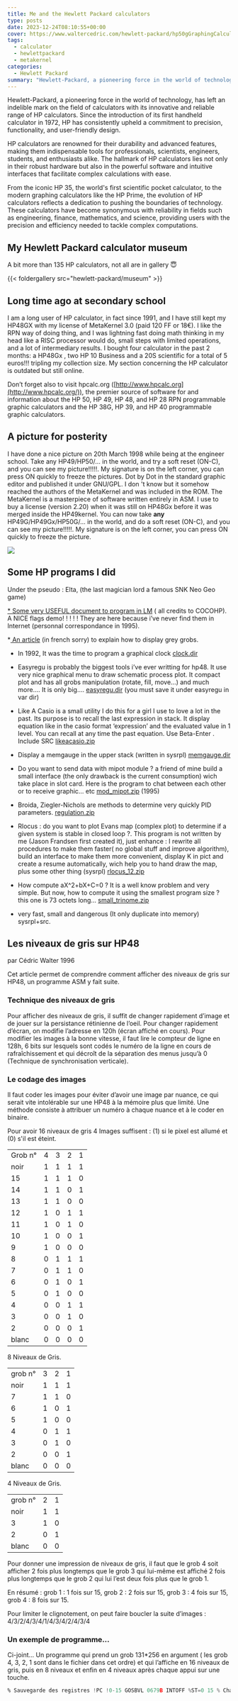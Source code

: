 ```yaml
---
title: Me and the Hewlett Packard calculators
type: posts
date: 2023-12-24T08:10:55+00:00
cover: https://www.waltercedric.com/hewlett-packard/hp50gGraphingCalculator.webp
tags:
  - calculator
  - hewlettpackard
  - metakernel
categories:
  - Hewlett Packard
summary: "Hewlett-Packard, a pioneering force in the world of technology, has left an indelible mark on the field of calculators with its innovative and reliable range of HP calculators. Since the introduction of its first handheld calculator in 1972, HP has consistently upheld a commitment to precision, functionality, and user-friendly design."
---
```


Hewlett-Packard, a pioneering force in the world of technology, has left an indelible mark on the field of calculators with its innovative and reliable range of HP calculators. Since the introduction of its first handheld calculator in 1972, HP has consistently upheld a commitment to precision, functionality, and user-friendly design.

HP calculators are renowned for their durability and advanced features, making them indispensable tools for professionals, scientists, engineers, students, and enthusiasts alike. The hallmark of HP calculators lies not only in their robust hardware but also in the powerful software and intuitive interfaces that facilitate complex calculations with ease.

From the iconic HP 35, the world's first scientific pocket calculator, to the modern graphing calculators like the HP Prime, the evolution of HP calculators reflects a dedication to pushing the boundaries of technology. These calculators have become synonymous with reliability in fields such as engineering, finance, mathematics, and science, providing users with the precision and efficiency needed to tackle complex computations.

## My Hewlett Packard calculator museum

A bit more than 135 HP calculators, not all are in gallery :innocent:

{{< foldergallery src="hewlett-packard/museum" >}}

## Long time ago at secondary school

I am a long user of HP calculator, in fact since 1991, and I have still kept my HP48GX with my license
of MetaKernel 3.0 (paid 120 FF or 18€). I like the RPN way of doing thing, and I was lightning fast doing math thinking in my head
like a RISC processor would do, small steps with limited operations, and a lot of intermediary results. I bought four
calculator in the past 2 months: a HP48Gx , two HP 10 Business and a 20S scientific for a total of 5 euros!!! tripling
my collection
size. My section concerning the HP calculator is outdated but still online.

Don’t forget also to visit hpcalc.org ([http://www.hpcalc.org](http://www.hpcalc.org/)), the premier source of
software for and information about the HP 50, HP 49, HP 48, and HP 28 RPN programmable graphic calculators and the HP
38G, HP 39, and HP 40 programmable graphic calculators.

## A picture for posterity

I have done a nice picture on 20th March 1998 while being at the engineer school. Take any HP49/HP50/... in the world, and try a soft reset (ON-C), and you can see my picture!!!!!. My signature is on the left corner, you can press ON quickly to freeze the pictures. Dot by Dot in the standard graphic editor and published it under GNU/GPL. I don 't know but it somehow reached the authors of the MetaKernel and was included in the ROM.
The MetaKernel is a masterpiece of software written entirely in ASM. I use to buy a license (version 2.20) when it was still on HP48Gx before it was merged inside the HP49kernel.
You can now take **any** HP49G/HP49Gx/HP50G/... in the world, and do a soft reset (ON-C), and you can see my picture!!!!!. My signature is on the left corner, you can press ON quickly to freeze the picture.

![](https://www.waltercedric.com/hewlett-packard/metakernel.webp)

## Some HP programs I did

Under the pseudo : Elta, (the last magician lord a famous SNK Neo Geo game)

[\* Some very USEFUL document to program in LM](https://www.waltercedric.com/HP48/asm/) (
all credits to COCOHP). A NICE flags demo! ! ! ! ! They are here because i’ve never find them in Internet (personnal
correspondance in 1995).

\*[ An article](/hewlett-packard/files/gris.html) (in french sorry) to
explain how to display grey grobs.

- In 1992, It was the time to program a graphical
  clock [clock.dir](/hewlett-packard/files/clock.dir)

- Easyregu is probably the biggest tools i’ve ever writting for hp48. It use very
  nice graphical menu to draw schematic process plot. It compact plot and has all grobs manipulation (rotate, fill,
  move…) and much more…. It is only big…. [easyregu.dir](/hewlett-packard/files/easyregu.dir) (you must
  save it under easyregu in var dir)

- Like A Casio is a small utility I do this for a girl I use to love a lot in the past. Its purpose is to recall the last expression in stack. It display equation like in the casio format ‘expression’ and the evaluated value in 1 level. You can recall at any time the past equation. Use Beta-Enter . Include SRC [likeacasio.zip](/hewlett-packard/files/likeacasio.zip)

- Display a memgauge in the upper stack (written in sysrpl) [memgauge.dir](/hewlett-packard/files/memgauge.dir)

- Do you want to send data with mipot module ? a friend of mine build a small interface (the only drawback is the current consumption) wich take place in slot card. Here is the program to chat between each other or to receive graphic… etc [mod_mipot.zip](/hewlett-packard/files/mod_mipot.zip) (1995)

- Broida, Ziegler-Nichols are methods to determine very quickly PID parameters. [regulation.zip](/hewlett-packard/files/regulation.zip)

- Rlocus : do you want to plot Evans map (complex plot) to determine if a given
  system is stable in closed loop ?. This program is not written by me (Jason Frandsen first created it), just enhance :
  I rewrite all procedures to make them faster( no global stuff and improve algorithm), build an interface to make them
  more convenient, display K in pict and create a resume automatically, wich help you to hand draw the map, plus some other
  thing (sysrpl) [rlocus_12.zip](/hewlett-packard/files/rlocus_12.zip)

- How compute aX^2+bX+C=0 ? It is a well know problem and very simple. But now, how to compute it using the smallest program size ? this one is 73 octets long… [small_trinome.zip](/hewlett-packard/files/small_trinome.zip)

- very fast, small and dangerous (It only duplicate into memory) sysrpl+src.

## Les niveaux de gris sur HP48

par Cédric Walter 1996

Cet article permet de comprendre comment afficher des niveaux de gris sur HP48, un programme ASM y fait suite.

### Technique des niveaux de gris

Pour afficher des niveaux de gris, il suffit de changer rapidement d’image et de jouer sur la persistance rétinienne de
l’oeil. Pour changer rapidement d’écran, on modifie l’adresse en 120h (écran affiché en cours). Pour modifier les images
à la bonne vitesse, il faut lire le compteur de ligne en 128h, 6 bits sur lesquels sont codés le numéro de la ligne en
cours de rafraîchissement et qui décroît de la séparation des menus jusqu’à 0 (Technique de synchronisation verticale).

### Le codage des images

Il faut coder les images pour éviter d’avoir une image par nuance, ce qui serait vite intolérable sur une HP48 à la
mémoire plus que limité. Une méthode consiste à attribuer un numéro à chaque nuance et à le coder en binaire.

Pour avoir 16 niveaux de gris 4 Images suffisent : (1) si le pixel est allumé et (0) s'il est éteint.

|         |     |     |     |     |
| ------- | --- | --- | --- | --- |
| Grob n° | 4   | 3   | 2   | 1   |
| noir    | 1   | 1   | 1   | 1   |
| 15      | 1   | 1   | 1   | 0   |
| 14      | 1   | 1   | 0   | 1   |
| 13      | 1   | 1   | 0   | 0   |
| 12      | 1   | 0   | 1   | 1   |
| 11      | 1   | 0   | 1   | 0   |
| 10      | 1   | 0   | 0   | 1   |
| 9       | 1   | 0   | 0   | 0   |
| 8       | 0   | 1   | 1   | 1   |
| 7       | 0   | 1   | 1   | 0   |
| 6       | 0   | 1   | 0   | 1   |
| 5       | 0   | 1   | 0   | 0   |
| 4       | 0   | 0   | 1   | 1   |
| 3       | 0   | 0   | 1   | 0   |
| 2       | 0   | 0   | 0   | 1   |
| blanc   | 0   | 0   | 0   | 0   |

8 Niveaux de Gris.

|         |     |     |     |
| ------- | --- | --- | --- |
| grob n° | 3   | 2   | 1   |
| noir    | 1   | 1   | 1   |
| 7       | 1   | 1   | 0   |
| 6       | 1   | 0   | 1   |
| 5       | 1   | 0   | 0   |
| 4       | 0   | 1   | 1   |
| 3       | 0   | 1   | 0   |
| 2       | 0   | 0   | 1   |
| blanc   | 0   | 0   | 0   |

4 Niveaux de Gris.

|         |     |     |
| ------- | --- | --- |
| grob n° | 2   | 1   |
| noir    | 1   | 1   |
| 3       | 1   | 0   |
| 2       | 0   | 1   |
| blanc   | 0   | 0   |

Pour donner une impression de niveaux de gris, il faut que le grob 4 soit afficher 2 fois plus longtemps que le grob 3
qui lui-même est affiché 2 fois plus longtemps que le grob 2 qui lui l’est deux fois plus que le grob 1.

En résumé : grob 1 : 1 fois sur 15, grob 2 : 2 fois sur 15, grob 3 : 4 fois sur 15, grob 4 : 8 fois sur 15.

Pour limiter le clignotement, on peut faire boucler la suite d’images : 4/3/2/4/3/4/1/4/3/4/2/4/3/4

### Un exemple de programme…

Ci-joint… Un programme qui prend un grob 131\*256 en argument ( les grob 4, 3, 2, 1 sont dans le fichier dans cet
ordre) et qui l’affiche en 16 niveaux de gris, puis en 8 niveaux et enfin en 4 niveaux après chaque appui sur une
touche.

```asm
% Sauvegarde des registres !PC !0-15 GOSBVL 0679B INTOFF %ST=0 15 % Charge ds R1 l'adresse du grob (on saute le prologue) A=DAT1 A LC 00014 A=A+C A R1=A % Charge ds R0 l'adresse de la zone de travail  LC 02201 GOSBVL 05B7D AD0EX ?ABIT=0 0 %une particularité du gestionnaire d'écran qui n'accepte que les adresses paires.  GOYES PAIR A=A+1 A *PAIR R0=A % On recopie l'écran dans la zone de travail A=R1 A D0=A A=R0 A D1=A LC 02200 GOSBVL 0670C % Mise zéro de la hauteur des menus, on écrit 3F en 128h D0= 00128 LA 3F DAT0=A B %A contient l'adresse de la bitmap en cours d'affichage LA 8068D pour G(x) ou LA 7050E pour S(x)  LA 8068D D1=A A=DAT1 A R3=A A % Boucle principale % Adresses des différents grobs dans le grob 131*256  % GROB 4 : R0 % GROB 3 : R0 + 880h % GROB 2 : R0 + 1100h % GROB 1 : R0 + 1980h D1= 00120  *AFFICHE_16_NIVO GOSUB AFFICHE_GRB4 GOSUB AFFICHE_GRB3 GOSUB AFFICHE_GRB4 GOSUB AFFICHE_GRB2 GOSUB AFFICHE_GRB4 GOSUB AFFICHE_GRB3 GOSUB AFFICHE_GRB4 GOSUB AFFICHE_GRB1 GOSUB AFFICHE_GRB4 GOSUB AFFICHE_GRB3 GOSUB AFFICHE_GRB4 GOSUB AFFICHE_GRB2 GOSUB AFFICHE_GRB4 GOSUB AFFICHE_GRB3 GOSUB AFFICHE_GRB4 LC 001FF %Masque universel pour les touches OUT=C C=IN LA 0001F A=A&C A ?A=0 A %si pas de touche, on continue GOYES AFFICHE_16_NIVO  *AFFICHE_8_NIVO GOSUB AFFICHE_GRB3 GOSUB AFFICHE_GRB2 GOSUB AFFICHE_GRB3 GOSUB AFFICHE_GRB1 GOSUB AFFICHE_GRB3 GOSUB AFFICHE_GRB2 GOSUB AFFICHE_GRB3 LC 001FF OUT=C GOSBVL 01160 LA 0001F A=A&C A ?A=0 A GOYES AFFICHE_8_NIVO  *AFFICHE_4_NIVO GOSUB AFFICHE_GRB2 GOSUB AFFICHE_GRB1 GOSUB AFFICHE_GRB2 LC 001FF OUT=C GOSBVL 01160 LA 0001F A=A&C A ?A=0 A GOYES AFFICHE_4_NIVO  % Remise en ordre du contexte pour une sortie propre D0= 00128 LA 37 %réapparition des menus DAT0=A B D1= 00120 A=R3 A DAT1=A A %ST=1 15 INTON GOSBVL 067D2 A=DAT0 A D0=D0+ 5 PC=(A)  *AFFICHE_GRB4 C=R0 GOTO AFFICHE  *AFFICHE_GRB3 C=R0 LA 00880 C=C+A A GOTO AFFICHE  *AFFICHE_GRB2 C=R0 LA 01100 C=C+A A GOTO AFFICHE  *AFFICHE_GRB1 C=R0 LA 01980 C=C+A A GOTO AFFICHE  *AFFICHE %Une boucle d'attente, sinon c'est trop rapide LA 000FF *WASTETIME A=A-1 A GONC WASTETIME  *VSYNC %Attente du passage par zéro du compteur en 128h A=DAT0 B ?A#0 B GOYES VSYNC DAT1=C A RTN @
```
